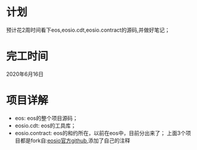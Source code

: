 # 计划
预计花2周时间看下eos,eosio.cdt,eosio.contract的源码,并做好笔记；

# 完工时间
2020年6月16日

# 项目详解
* eos: eos的整个项目源码；
* eosio.cdt: eos的工具库；
* eosio.contract: eos的和约所在，以前在eos中，目前分出来了；
上面3个项目都是fork自:[eosio官方github](https://github.com/EOSIO),添加了自己的注释
